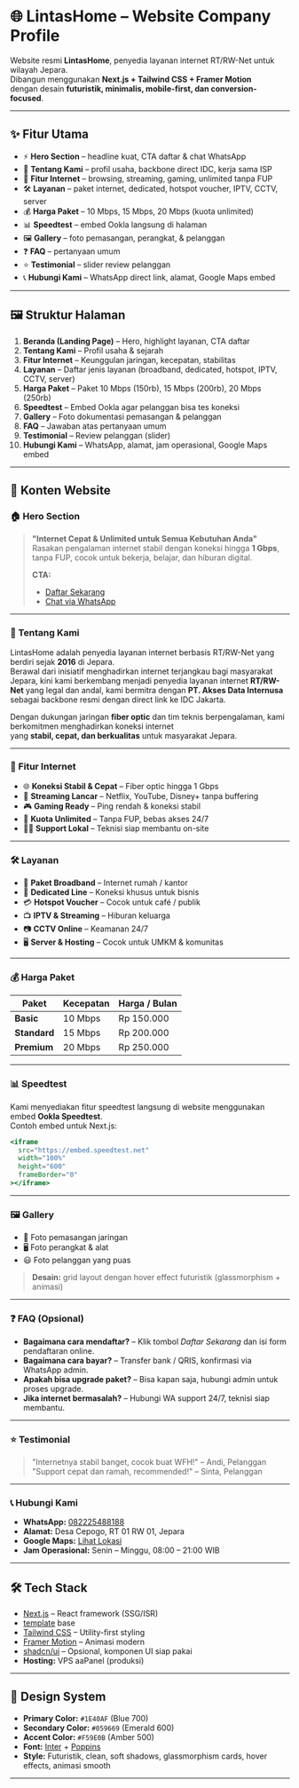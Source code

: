 # 🌐 LintasHome – Website Company Profile

Website resmi **LintasHome**, penyedia layanan internet RT/RW-Net untuk wilayah Jepara.  
Dibangun menggunakan **Next.js + Tailwind CSS + Framer Motion**  
dengan desain **futuristik, minimalis, mobile-first, dan conversion-focused**.

---

## ✨ Fitur Utama

- ⚡ **Hero Section** – headline kuat, CTA daftar & chat WhatsApp
- 🏢 **Tentang Kami** – profil usaha, backbone direct IDC, kerja sama ISP
- 🚀 **Fitur Internet** – browsing, streaming, gaming, unlimited tanpa FUP
- 🛠️ **Layanan** – paket internet, dedicated, hotspot voucher, IPTV, CCTV, server
- 💰 **Harga Paket** – 10 Mbps, 15 Mbps, 20 Mbps (kuota unlimited)
- 📊 **Speedtest** – embed Ookla langsung di halaman
- 🖼️ **Gallery** – foto pemasangan, perangkat, & pelanggan
- ❓ **FAQ** – pertanyaan umum
- ⭐ **Testimonial** – slider review pelanggan
- 📞 **Hubungi Kami** – WhatsApp direct link, alamat, Google Maps embed

---

## 🖼️ Struktur Halaman

1. **Beranda (Landing Page)** – Hero, highlight layanan, CTA daftar
2. **Tentang Kami** – Profil usaha & sejarah
3. **Fitur Internet** – Keunggulan jaringan, kecepatan, stabilitas
4. **Layanan** – Daftar jenis layanan (broadband, dedicated, hotspot, IPTV, CCTV, server)
5. **Harga Paket** – Paket 10 Mbps (150rb), 15 Mbps (200rb), 20 Mbps (250rb)
6. **Speedtest** – Embed Ookla agar pelanggan bisa tes koneksi
7. **Gallery** – Foto dokumentasi pemasangan & pelanggan
8. **FAQ** – Jawaban atas pertanyaan umum
9. **Testimonial** – Review pelanggan (slider)
10. **Hubungi Kami** – WhatsApp, alamat, jam operasional, Google Maps embed

---

## 📝 Konten Website

### 🏠 Hero Section
> **"Internet Cepat & Unlimited untuk Semua Kebutuhan Anda"**  
> Rasakan pengalaman internet stabil dengan koneksi hingga **1 Gbps**, tanpa FUP, cocok untuk bekerja, belajar, dan hiburan digital.  
>  
> **CTA:**  
> - [Daftar Sekarang](https://e.ebilling.id/billing/registrasi/?account=3758)  
> - [Chat via WhatsApp](https://wa.me/6282225488188)

---

### 🏢 Tentang Kami
LintasHome adalah penyedia layanan internet berbasis RT/RW-Net yang berdiri sejak **2016** di Jepara.  
Berawal dari inisiatif menghadirkan internet terjangkau bagi masyarakat Jepara, kini kami berkembang menjadi penyedia layanan internet **RT/RW-Net** yang legal dan andal, kami bermitra dengan **PT. Akses Data Internusa** sebagai backbone resmi dengan direct link ke IDC Jakarta.  

Dengan dukungan jaringan **fiber optic** dan tim teknis berpengalaman, kami berkomitmen menghadirkan koneksi internet  
yang **stabil, cepat, dan berkualitas** untuk masyarakat Jepara.

---

### 🚀 Fitur Internet

- 🌐 **Koneksi Stabil & Cepat** – Fiber optic hingga 1 Gbps
- 🎥 **Streaming Lancar** – Netflix, YouTube, Disney+ tanpa buffering
- 🎮 **Gaming Ready** – Ping rendah & koneksi stabil
- 📡 **Kuota Unlimited** – Tanpa FUP, bebas akses 24/7
- 🧑‍💻 **Support Lokal** – Teknisi siap membantu on-site

---

### 🛠️ Layanan

- 📶 **Paket Broadband** – Internet rumah / kantor
- 🏢 **Dedicated Line** – Koneksi khusus untuk bisnis
- 💳 **Hotspot Voucher** – Cocok untuk café / publik
- 📺 **IPTV & Streaming** – Hiburan keluarga
- 📷 **CCTV Online** – Keamanan 24/7
- 🖥️ **Server & Hosting** – Cocok untuk UMKM & komunitas

---

### 💰 Harga Paket

| Paket         | Kecepatan | Harga / Bulan |
|--------------|-----------|---------------|
| **Basic**    | 10 Mbps   | Rp 150.000    |
| **Standard** | 15 Mbps   | Rp 200.000    |
| **Premium**  | 20 Mbps   | Rp 250.000    |

---

### 📊 Speedtest
Kami menyediakan fitur speedtest langsung di website menggunakan embed **Ookla Speedtest**.  
Contoh embed untuk Next.js:

```jsx
<iframe
  src="https://embed.speedtest.net"
  width="100%"
  height="600"
  frameBorder="0"
></iframe>
```

---

### 🖼️ Gallery
- 📸 Foto pemasangan jaringan
- 🖥️ Foto perangkat & alat
- 😃 Foto pelanggan yang puas

> **Desain:** grid layout dengan hover effect futuristik (glassmorphism + animasi)

---

### ❓ FAQ (Opsional)

- **Bagaimana cara mendaftar?** – Klik tombol *Daftar Sekarang* dan isi form pendaftaran online.
- **Bagaimana cara bayar?** – Transfer bank / QRIS, konfirmasi via WhatsApp admin.
- **Apakah bisa upgrade paket?** – Bisa kapan saja, hubungi admin untuk proses upgrade.
- **Jika internet bermasalah?** – Hubungi WA support 24/7, teknisi siap membantu.

---

### ⭐ Testimonial

> "Internetnya stabil banget, cocok buat WFH!" – Andi, Pelanggan  
> "Support cepat dan ramah, recommended!" – Sinta, Pelanggan  

---

### 📞 Hubungi Kami

- **WhatsApp:** [082225488188](https://wa.me/6282225488188)  
- **Alamat:** Desa Cepogo, RT 01 RW 01, Jepara  
- **Google Maps:** [Lihat Lokasi](https://maps.google.com)  
- **Jam Operasional:** Senin – Minggu, 08:00 – 21:00 WIB

---

## 🛠️ Tech Stack

- [Next.js](https://nextjs.org/) – React framework (SSG/ISR)
- [template](https://github.com/dekastoria/lintas) base 
- [Tailwind CSS](https://tailwindcss.com/) – Utility-first styling
- [Framer Motion](https://www.framer.com/motion/) – Animasi modern
- [shadcn/ui](https://ui.shadcn.com/) – Opsional, komponen UI siap pakai
- **Hosting:** VPS aaPanel (produksi)

---

## 🎨 Design System

- **Primary Color:** `#1E40AF` (Blue 700)
- **Secondary Color:** `#059669` (Emerald 600)
- **Accent Color:** `#F59E0B` (Amber 500)
- **Font:** [Inter](https://fonts.google.com/specimen/Inter) + [Poppins](https://fonts.google.com/specimen/Poppins)
- **Style:** Futuristik, clean, soft shadows, glassmorphism cards, hover effects, animasi smooth

---
